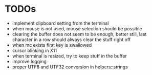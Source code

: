 # TODOs

- implement clipboard setting from the terminal
- when mouse is not used, mouse selection should be possible
- clearing the buffer does not seem to be enough, better still, last character in a row should always clear the stuff right off
- when mc exists first key is swallowed
- cursor blinking in X11
- when terminal is resized, try to keep stuff in the buffer
- improve logging
- proper UTF8 and UTF32 conversion in helpers::strings
